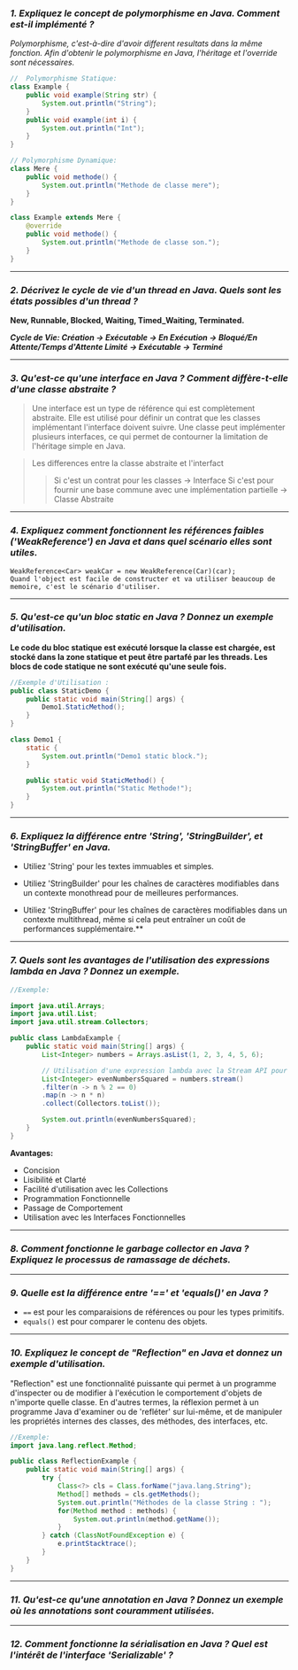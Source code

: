 ### ___1. Expliquez le concept de polymorphisme en Java. Comment est-il implémenté ?___

*Polymorphisme, c'est-à-dire d'avoir different resultats dans la même fonction.
Afin d'obtenir le polymorphisme en Java, l'héritage et l'override sont nécessaires.*
```java
//  Polymorphisme Statique:
class Example {
    public void example(String str) {
        System.out.println("String");
    }
    public void example(int i) {
        System.out.println("Int");
    }
}

// Polymorphisme Dynamique:
class Mere {
    public void methode() {
        System.out.println("Methode de classe mere");
    }
}

class Example extends Mere {
    @override
    public void methode() {
        System.out.println("Methode de classe son.");
    }
}
```
___
### ___2. Décrivez le cycle de vie d'un thread en Java. Quels sont les états possibles d'un thread ?___

**New, Runnable, Blocked, Waiting, Timed_Waiting, Terminated.**

___Cycle de Vie:
    Création -> Exécutable -> En Exécution -> Bloqué/En Attente/Temps d'Attente Limité -> Exécutable -> Terminé___

___
### ___3. Qu'est-ce qu'une interface en Java ? Comment diffère-t-elle d'une classe abstraite ?___

> Une interface est un type de référence qui est complètement abstraite. Elle est utilisé pour définir un contrat que les classes implémentant l'interface doivent suivre.
> Une classe peut implémenter plusieurs interfaces, ce qui permet de contourner la limitation de l'héritage simple en Java.

> Les differences entre la classe abstraite et l'interfact
>> Si c'est un contrat pour les classes -> Interface
>> Si c'est pour fournir une base commune avec une implémentation partielle -> Classe Abstraite


___
### ___4. Expliquez comment fonctionnent les références faibles ('WeakReference') en Java et dans quel scénario elles sont utiles.___

    WeakReference<Car> weakCar = new WeakReference(Car)(car);
    Quand l'object est facile de constructer et va utiliser beaucoup de memoire, c'est le scénario d'utiliser.

___
### ___5. Qu'est-ce qu'un bloc static en Java ? Donnez un exemple d'utilisation.___
**Le code du bloc statique est exécuté lorsque la classe est chargée, est stocké dans la zone statique et peut être partafé par les threads.
Les blocs de code statique ne sont exécuté qu'une seule fois.**
```java
//Exemple d'Utilisation : 
public class StaticDemo {
    public static void main(String[] args) {
        Demo1.StaticMethod();
    }
}

class Demo1 {
    static {
        System.out.println("Demo1 static block.");
    }

    public static void StaticMethod() {
        System.out.println("Static Methode!");
    }
}
```

___
### ___6. Expliquez la différence entre 'String', 'StringBuilder', et 'StringBuffer' en Java.___

* Utiliez 'String' pour les textes immuables et simples.
  
* Utiliez 'StringBuilder' pour les chaînes de caractères modifiables dans un contexte monothread pour de meilleures performances.
  
* Utiliez 'StringBuffer' pour les chaînes de caractères modifiables dans un contexte multithread, même si cela peut entraîner un coût de performances supplémentaire.**

___
### ___7. Quels sont les avantages de l'utilisation des expressions lambda en Java ? Donnez un exemple.___

```java
//Exemple:

import java.util.Arrays;
import java.util.List;
import java.util.stream.Collectors;

public class LambdaExample {
    public static void main(String[] args) {
        List<Integer> numbers = Arrays.asList(1, 2, 3, 4, 5, 6);

        // Utilisation d'une expression lambda avec la Stream API pour filtrer et transformer les données.
        List<Integer> evenNumbersSquared = numbers.stream()
        .filter(n -> n % 2 == 0)
        .map(n -> n * n)
        .collect(Collectors.toList());

        System.out.println(evenNumbersSquared);
    }
}
```
**Avantages:**
* Concision
* Lisibilité et Clarté
* Facilité d'utilisation avec les Collections
* Programmation Fonctionnelle
* Passage de Comportement
* Utilisation avec les Interfaces Fonctionnelles

___
### ___8. Comment fonctionne le garbage collector en Java ? Expliquez le processus de ramassage de déchets.___

___
### ___9. Quelle est la différence entre '==' et 'equals()' en Java ?___
* ```==``` est pour les comparaisions de références ou pour les types primitifs.
* ```equals()``` est pour comparer le contenu des objets.

___
### ___10. Expliquez le concept de "Reflection" en Java et donnez un exemple d'utilisation.___
"Reflection" est une fonctionnalité puissante qui permet à un programme d'inspecter ou de modifier à l'exécution le comportement
d'objets de n'importe quelle classe. En d'autres termes, la réflexion permet à un programme Java d'examiner ou de 'refléter' sur lui-même, et de manipuler les propriétés internes des classes, des méthodes, des interfaces, etc.

```java
//Exemple:
import java.lang.reflect.Method;

public class ReflectionExample {
    public static void main(String[] args) {
        try {
            Class<?> cls = Class.forName("java.lang.String");
            Method[] methods = cls.getMethods();
            System.out.println("Méthodes de la classe String : ");
            for(Method method : methods) {
                System.out.println(method.getName());
            }
        } catch (ClassNotFoundException e) {
            e.printStacktrace();
        }
    }
}
```

___
### ___11. Qu'est-ce qu'une annotation en Java ? Donnez un exemple où les annotations sont couramment utilisées.___

___
### ___12. Comment fonctionne la sérialisation en Java ? Quel est l'intérêt de l'interface 'Serializable' ?___